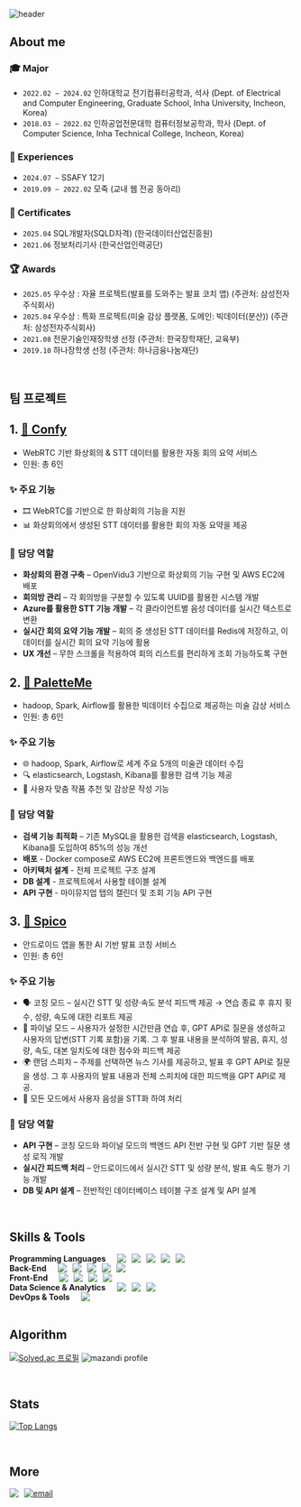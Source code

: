 ![header](https://capsule-render.vercel.app/api?type=waving&color=0:90EE90,100:90EE90&height=250&section=header&text=Hi%20there%20👋&fontSize=90&fontAlignY=40)


## About me
### 🎓 Major
- `2022.02 ~ 2024.02` 인하대학교 전기컴퓨터공학과, 석사 (Dept. of Electrical and Computer Engineering, Graduate School, Inha University, Incheon, Korea)
- `2018.03 ~ 2022.02` 인하공업전문대학 컴퓨터정보공학과, 학사 (Dept. of Computer Science, Inha Technical College, Incheon, Korea)

### 💼 Experiences
- `2024.07 ~` SSAFY 12기
- `2019.09 ~ 2022.02` 모죽 (교내 웹 전공 동아리)

### 🎫 Certificates
- `2025.04` SQL개발자(SQLD자격) (한국데이터산업진흥원)
- `2021.06` 정보처리기사 (한국산업인력공단)

### 🏆 Awards
- `2025.05` 우수상 : 자율 프로젝트(발표를 도와주는 발표 코치 앱) (주관처: 삼성전자주식회사)
- `2025.04` 우수상 : 특화 프로젝트(미술 감상 플랫폼, 도메인: 빅데이터(분산)) (주관처: 삼성전자주식회사)
- `2021.08` 전문기술인재장학생 선정 (주관처: 한국장학재단, 교육부)
- `2019.10` 하나장학생 선정 (주관처: 하나금융나눔재단)

<br>

## 팀 프로젝트
## 1. [🔗 Confy](https://github.com/Setto1044/Confy)
- WebRTC 기반 화상회의 & STT 데이터를 활용한 자동 회의 요약 서비스
- 인원: 총 6인

### ✨ **주요 기능**
- 🎞️ WebRTC를 기반으로 한 화상회의 기능을 지원
- 📊 화상회의에서 생성된 STT 데이터를 활용한 회의 자동 요약을 제공

### 🔧 **담당 역할**
- **화상회의 환경 구축** – OpenVidu3 기반으로 화상회의 기능 구현 및 AWS EC2에 배포
- **회의방 관리** – 각 회의방을 구분할 수 있도록 UUID를 활용한 시스템 개발
- **Azure를 활용한 STT 기능 개발** – 각 클라이언트별 음성 데이터를 실시간 텍스트로 변환
- **실시간 회의 요약 기능 개발** – 회의 중 생성된 STT 데이터를 Redis에 저장하고, 이 데이터를 실시간 회의 요약 기능에 활용
- **UX 개선** – 무한 스크롤을 적용하여 회의 리스트를 편리하게 조회 가능하도록 구현

## 2. [🔗 PaletteMe](https://github.com/yooniqlo-kim/PaletteMe)
- hadoop, Spark, Airflow를 활용한 빅데이터 수집으로 제공하는 미술 감상 서비스
- 인원: 총 6인

### ✨ **주요 기능**
- 🌐 hadoop, Spark, Airflow로 세계 주요 5개의 미술관 데이터 수집
- 🔍 elasticsearch, Logstash, Kibana를 활용한 검색 기능 제공
- 🎨 사용자 맞춤 작품 추천 및 감상문 작성 기능

### 🔧 **담당 역할**
- **검색 기능 최적화** – 기존 MySQL을 활용한 검색을 elasticsearch, Logstash, Kibana를 도입하여 85%의 성능 개선
- **배포** - Docker compose로 AWS EC2에 프론트엔드와 백엔드를 배포
- **아키텍처 설계** - 전체 프로젝트 구조 설계
- **DB 설계** - 프로젝트에서 사용할 테이블 설계
- **API 구현** - 마이뮤지업 탭의 캘린더 및 조회 기능 API 구현

## 3. [🔗 Spico](https://github.com/YoungdanNoh/Spico)
- 안드로이드 앱을 통한 AI 기반 발표 코칭 서비스
- 인원: 총 6인

### ✨ **주요 기능**
- 🗣️ 코칭 모드 – 실시간 STT 및 성량·속도 분석 피드백 제공 → 연습 종료 후 휴지 횟수, 성량, 속도에 대한 리포트 제공
- 🎯 파이널 모드 – 사용자가 설정한 시간만큼 연습 후, GPT API로 질문을 생성하고 사용자의 답변(STT 기록 포함)을 기록. 그 후 발표 내용을 분석하여 발음, 휴지, 성량, 속도, 대본 일치도에 대한 점수와 피드백 제공
- 🌍 랜덤 스피치 – 주제를 선택하면 뉴스 기사를 제공하고, 발표 후 GPT API로 질문을 생성. 그 후 사용자의 발표 내용과 전체 스피치에 대한 피드백을 GPT API로 제공.
- 🧠 모든 모드에서 사용자 음성을 STT화 하여 처리

### 🔧 **담당 역할**
- **API 구현** – 코칭 모드와 파이널 모드의 백엔드 API 전반 구현 및 GPT 기반 질문 생성 로직 개발
- **실시간 피드백 처리** – 안드로이드에서 실시간 STT 및 성량 분석, 발표 속도 평가 기능 개발
- **DB 및 API 설계** – 전반적인 데이터베이스 테이블 구조 설계 및 API 설계

<br>

## Skills & Tools
<div style="display: flex; gap: 10px;">
  <strong>Programming Languages</strong><br/>
  <img src="https://img.shields.io/badge/Python-3776AB?style=for-the-badge&logo=Python&logoColor=white">
  <img src="https://img.shields.io/badge/JAVA-000000?style=for-the-badge&logo=IntelliJ%20IDEA&logoColor=white">
  <img src="https://img.shields.io/badge/kotlin-7F52FF?style=for-the-badge&logo=kotlin&logoColor=white">
  <img src="https://img.shields.io/badge/C-A8B9CC?style=for-the-badge&logo=C&logoColor=white">
  <img src="https://img.shields.io/badge/C%23-A8B9CC?style=for-the-badge&logo=Csharp&logoColor=white">
</div>

<div style="display: flex; gap: 10px;">
  <strong>Back-End</strong><br/>
  <img src="https://img.shields.io/badge/Spring-6DB33F?style=for-the-badge&logo=Spring&logoColor=white">
  <img src="https://img.shields.io/badge/SpringBoot-6DB33F?style=for-the-badge&logo=SpringBoot&logoColor=white">
  <img src="https://img.shields.io/badge/JSP-2C2255?style=for-the-badge&logo=eclipseide&logoColor=white">
  <img src="https://img.shields.io/badge/MySQL-4479A1?style=for-the-badge&logo=mysql&logoColor=white">
  <img src="https://img.shields.io/badge/Redis-DC382D?style=for-the-badge&logo=redis&logoColor=white">
</div>

<div style="display: flex; gap: 10px;">
  <strong>Front-End</strong><br/>
  <img src="https://img.shields.io/badge/Vue.js-4FC08D?style=for-the-badge&logo=Vue.js&logoColor=white">
  <img src="https://img.shields.io/badge/JavaScript-F7DF1E?style=for-the-badge&logo=JavaScript&logoColor=white">
  <img src="https://img.shields.io/badge/html5-E34F26?style=for-the-badge&logo=html5&logoColor=white">
  <img src="https://img.shields.io/badge/css3-1572B6?style=for-the-badge&logo=css3&logoColor=white"> 
</div>

<div style="display: flex; gap: 10px;">
  <strong>Data Science & Analytics</strong><br/>
  <img src="https://img.shields.io/badge/NumPy-013243?style=for-the-badge&logo=numpy&logoColor=white">
  <img src="https://img.shields.io/badge/Pandas-150458?style=for-the-badge&logo=pandas&logoColor=white">
  <img src="https://img.shields.io/badge/Matplotlib-11557C?style=for-the-badge">
</div>

<div style="display: flex; gap: 10px;">
  <strong>DevOps & Tools</strong><br/>
  <img src="https://img.shields.io/badge/Docker-2496ED?style=for-the-badge&logo=docker&logoColor=white">
</div>

<br/>

## Algorithm
[![Solved.ac
프로필](http://mazassumnida.wtf/api/v2/generate_badge?boj=yddan7052)](https://solved.ac/yddan7052)
![mazandi profile](http://mazandi.herokuapp.com/api?handle=yddan7052&theme=warm)

<br/>

## Stats
[![Top Langs](https://github-readme-stats.vercel.app/api/top-langs/?username=YoungdanNoh&layout=donut-vertical)](https://github.com/YoungdanNoh/github-readme-stats)

<br/>

## More
<div style="display: flex; gap: 10px;">
  <a href="https://velog.io/@noh_level0/posts" rel="noopener noreferrer" target="_blank">
    <img src="https://img.shields.io/badge/velog-20C997?style=for-the-badge&logo=velog&logoColor=white" style="max-width: 100%;"/>
  </a>
  <a href="mailto:shdbwjd705270@gmail.com">
    <img src="https://img.shields.io/badge/shdbwjd705270@gmail.com-EA4335?style=for-the-badge&logo=gmail&logoColor=white"
        alt="email"
    />
  </a>
</div>
<!--
**YoungdanNoh/YoungdanNoh** is a ✨ _special_ ✨ repository because its `README.md` (this file) appears on your GitHub profile.

Here are some ideas to get you started:

- 🔭 I’m currently working on ...
- 🌱 I’m currently learning ...
- 👯 I’m looking to collaborate on ...
- 🤔 I’m looking for help with ...
- 💬 Ask me about ...
- 📫 How to reach me: ...
- 😄 Pronouns: ...
- ⚡ Fun fact: ...
-->
